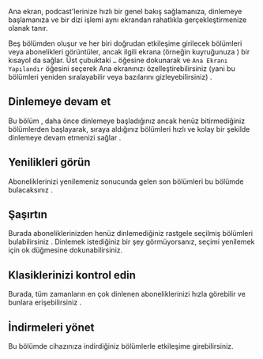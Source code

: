 Ana ekran, podcast'lerinize hızlı bir genel bakış sağlamanıza, dinlemeye başlamanıza ve bir dizi işlemi aynı ekrandan rahatlıkla gerçekleştirmenize olanak tanır.

Beş bölümden oluşur ve her biri doğrudan etkileşime girilecek bölümleri veya abonelikleri görüntüler, ancak ilgili ekrana (örneğin kuyruğunuza ) bir kısayol da sağlar. Üst çubuktaki ` … ` öğesine dokunarak ve ` Ana Ekranı Yapılandır ` öğesini seçerek Ana ekranınızı özelleştirebilirsiniz (yani bu bölümleri yeniden sıralayabilir veya bazılarını gizleyebilirsiniz) .

## Dinlemeye devam et

Bu bölüm , daha önce dinlemeye başladığınız ancak henüz bitirmediğiniz bölümlerden başlayarak, sıraya aldığınız bölümleri hızlı ve kolay bir şekilde dinlemeye devam etmenizi sağlar .

## Yenilikleri görün

Aboneliklerinizi yenilemeniz sonucunda gelen son bölümleri bu bölümde bulacaksınız .

## Şaşırtın

Burada aboneliklerinizden henüz dinlemediğiniz rastgele seçilmiş bölümleri bulabilirsiniz . Dinlemek istediğiniz bir şey görmüyorsanız, seçimi yenilemek için ok düğmesine dokunabilirsiniz.

## Klasiklerinizi kontrol edin

Burada, tüm zamanların en çok dinlenen aboneliklerinizi hızla görebilir ve bunlara erişebilirsiniz .

## İndirmeleri yönet

Bu bölümde cihazınıza indirdiğiniz bölümlerle etkileşime girebilirsiniz.
